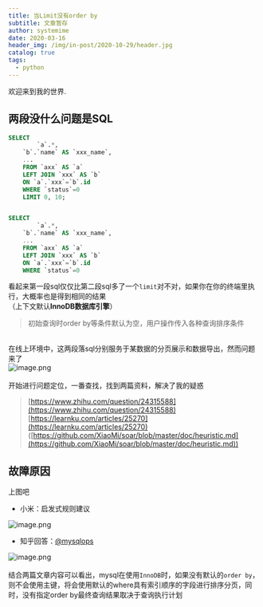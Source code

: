 ```yaml
---
title: 当Limit没有order by
subtitle: 文章暂存
author: systemime
date: 2020-03-16
header_img: /img/in-post/2020-10-29/header.jpg
catalog: true
tags:
  - python
---
```


欢迎来到我的世界.

<!-- more -->

<a name="U3Ta4"></a>
## 两段没什么问题是SQL
```sql
SELECT
		`a`.*,
    `b`.`name` AS `xxx_name`,
    ...
    FROM `axx` AS `a`
    LEFT JOIN `xxx` AS `b`
    ON `a`.`xxx`=`b`.id
    WHERE `status`=0
    LIMIT 0, 10;


SELECT
		`a`.*,
    `b`.`name` AS `xxx_name`,
    ...
    FROM `axx` AS `a`
    LEFT JOIN `xxx` AS `b`
    ON `a`.`xxx`=`b`.id
    WHERE `status`=0
```
看起来第一段sql仅仅比第二段sql多了一个`limit`对不对，如果你在你的终端里执行，大概率也是得到相同的结果<br />（上下文默认**InnoDB数据库引擎**）<br />

> 初始查询时order by等条件默认为空，用户操作传入各种查询排序条件


<br />在线上环境中，这两段落sql分别服务于某数据的分页展示和数据导出，然而问题来了<br />![image.png](https://cdn.nlark.com/yuque/0/2020/png/663138/1595924656696-b0b07945-a629-4d43-b274-390a3cf6b2aa.png#align=left&display=inline&height=91&margin=%5Bobject%20Object%5D&name=image.png&originHeight=121&originWidth=685&size=14339&status=done&style=shadow&width=514)<br />
<br />开始进行问题定位，一番查找，找到两篇资料，解决了我的疑惑
> [https://www.zhihu.com/question/24315588](https://www.zhihu.com/question/24315588)
> [https://learnku.com/articles/25270](https://learnku.com/articles/25270)
> ([https://github.com/XiaoMi/soar/blob/master/doc/heuristic.md](https://github.com/XiaoMi/soar/blob/master/doc/heuristic.md))



<a name="qGQRz"></a>
## 故障原因
上图吧

- 小米：启发式规则建议

![image.png](https://cdn.nlark.com/yuque/0/2020/png/663138/1595924883117-a8356446-e51e-4ba8-bd13-66ad27c5f4c9.png#align=left&display=inline&height=230&margin=%5Bobject%20Object%5D&name=image.png&originHeight=307&originWidth=871&size=28916&status=done&style=shadow&width=653)

- 知乎回答：[@mysqlops](https://www.zhihu.com/people/mysqlops)

![image.png](https://cdn.nlark.com/yuque/0/2020/png/663138/1595924929070-c0a322f7-2ddb-4ed1-8fb2-f143507d13af.png#align=left&display=inline&height=214&margin=%5Bobject%20Object%5D&name=image.png&originHeight=285&originWidth=687&size=42047&status=done&style=shadow&width=515)<br />
<br />结合两篇文章内容可以看出，mysql在使用`InnoDB`时，如果没有默认的`order by`，则不会使用主键，将会使用默认的where具有索引顺序的字段进行排序分页，同时，没有指定order by最终查询结果取决于查询执行计划
